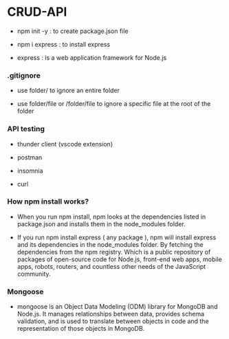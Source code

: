 # CRUD-API

- npm init -y : to create package.json file

- npm i express : to install express

- express : is a web application framework for Node.js

### .gitignore

- use folder/ to ignore an entire folder

- use folder/file or /folder/file to ignore a specific file at the root of the folder

### API testing
- thunder client (vscode extension)

- postman

- insomnia

- curl

### How npm install works?

- When you run npm install, npm looks at the dependencies listed in package.json and installs them in the node_modules folder.

- If you run npm install express ( any package ), npm will install express and its dependencies in the node_modules folder. By fetching the dependencies from the npm registry. Which is a public repository of packages of open-source code for Node.js, front-end web apps, mobile apps, robots, routers, and countless other needs of the JavaScript community.

### Mongoose

- mongoose is an Object Data Modeling (ODM) library for MongoDB and Node.js. It manages relationships between data, provides schema validation, and is used to translate between objects in code and the representation of those objects in MongoDB.